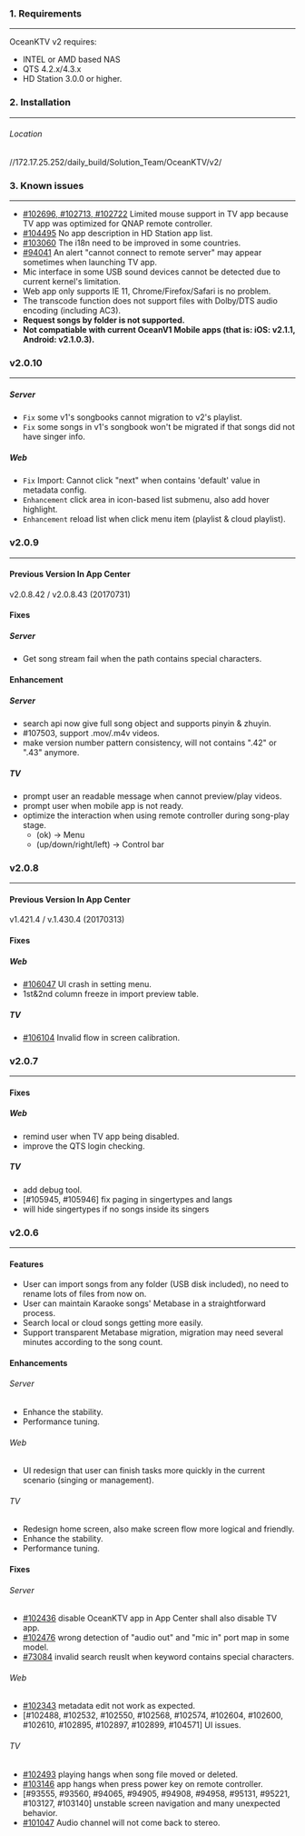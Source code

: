 ### 1. Requirements
---
OceanKTV v2 requires:
- INTEL or AMD based NAS
- QTS 4.2.x/4.3.x
- HD Station 3.0.0 or higher. 

### 2. Installation
---
###### Location
//172.17.25.252/daily_build/Solution_Team/OceanKTV/v2/


### 3. Known issues
---

- [#102696, #102713, #102722](http://172.17.25.222/bugzilla/show_bug.cgi?id=102696) Limited mouse support in TV app because TV app was optimized for QNAP remote controller.
- [#104495](http://172.17.25.222/bugzilla/show_bug.cgi?id=104495) No app description in HD Station app list.
- [#103060](http://172.17.25.222/bugzilla/show_bug.cgi?id=103060) The i18n need to be improved in some countries.
- [#94041](http://172.17.25.222/bugzilla/show_bug.cgi?id=94041) An alert "cannot connect to remote server" may appear sometimes when launching TV app.
- Mic interface in some USB sound devices cannot be detected due to current kernel's limitation.
- Web app only supports IE 11, Chrome/Firefox/Safari is no problem.
- The transcode function does not support files with Dolby/DTS audio encoding (including AC3).
- **Request songs by folder is not supported.**
- **Not compatiable with current OceanV1 Mobile apps (that is: iOS: v2.1.1, Android: v2.1.0.3).**


### v2.0.10
---
##### Server
- `Fix` some v1's songbooks cannot migration to v2's playlist.
- `Fix` some songs in v1's songbook won't be migrated if that songs did not have singer info.
##### Web
- `Fix` Import: Cannot click "next" when contains 'default' value in metadata config.
- `Enhancement` click area in icon-based list submenu, also add hover highlight.
- `Enhancement` reload list when click menu item (playlist & cloud playlist).

### v2.0.9
---
#### Previous Version In App Center
v2.0.8.42 / v2.0.8.43 (20170731)
#### Fixes
##### Server
- Get song stream fail when the path contains special characters.
#### Enhancement
##### Server
- search api now give full song object and supports pinyin & zhuyin.
- #107503, support .mov/.m4v videos.
- make version number pattern consistency, will not contains ".42" or ".43" anymore.
##### TV
- prompt user an readable message when cannot preview/play videos.
- prompt user when mobile app is not ready.
- optimize the interaction when using remote controller during song-play stage.
  - (ok) -> Menu
  - (up/down/right/left) -> Control bar
  

### v2.0.8
---

#### Previous Version In App Center
v1.421.4 / v.1.430.4 (20170313)

#### Fixes

##### Web
- [#106047](http://172.17.25.222/bugzilla/show_bug.cgi?id=106047) UI crash in setting menu.
- 1st&2nd column freeze in import preview table.

##### TV
- [#106104](http://172.17.25.222/bugzilla/show_bug.cgi?id=106104) Invalid flow in screen calibration.

### v2.0.7
---

#### Fixes

##### Web
- remind user when TV app being disabled.
- improve the QTS login checking.

##### TV
- add debug tool.
- [#105945, #105946] fix paging in singertypes and langs
- will hide singertypes if no songs inside its singers

### v2.0.6
---

#### Features

- User can import songs from any folder (USB disk included), no need to rename lots of files from now on.
- User can maintain Karaoke songs' Metabase in a straightforward process.
- Search local or cloud songs getting more easily.
- Support transparent Metabase migration, migration may need several minutes according to the song count.

#### Enhancements

###### Server
- Enhance the stability.
- Performance tuning.


###### Web
- UI redesign that user can finish tasks more quickly in the current scenario (singing or management).


###### TV
- Redesign home screen, also make screen flow more logical and friendly.
- Enhance the stability.
- Performance tuning.

#### Fixes

###### Server
- [#102436](http://172.17.25.222/bugzilla/show_bug.cgi?id=102436) disable OceanKTV app in App Center shall also disable TV app.
- [#102476](http://172.17.25.222/bugzilla/show_bug.cgi?id=102476) wrong detection of "audio out" and "mic in" port map in some model.
- [#73084](http://172.17.25.222/bugzilla/show_bug.cgi?id=73084) invalid search reuslt when keyword contains special characters.


###### Web
- [#102343](http://172.17.25.222/bugzilla/show_bug.cgi?id=102343) metadata edit not work as expected.
- [#102488, #102532, #102550, #102568, #102574, #102604, #102600, #102610, #102895, #102897, #102899, #104571] UI issues.


###### TV
- [#102493](http://172.17.25.222/bugzilla/show_bug.cgi?id=102493) playing hangs when song file moved or deleted.
- [#103146](http://172.17.25.222/bugzilla/show_bug.cgi?id=103146) app hangs when press power key on remote controller.
- [#93555, #93560, #94065, #94905, #94908, #94958, #95131, #95221, #103127, #103140] unstable screen navigation and many unexpected behavior.
- [#101047](http://172.17.25.222/bugzilla/show_bug.cgi?id=101047) Audio channel will not come back to stereo.
